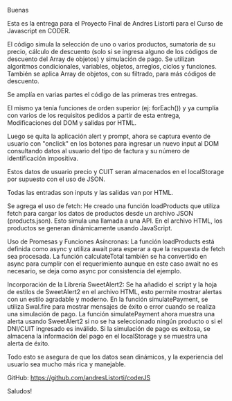 Buenas

Esta es la entrega para el Proyecto Final de Andres Listorti para el Curso de Javascript en CODER.

El código simula la selección de uno o varios productos, sumatoria de su precio, cálculo de descuento (solo si se ingresa alguno de los códigos de descuento del Array de objetos) y simulación de pago. Se utilizan algoritmos condicionales, variables, objetos, arreglos, ciclos y funciones. También se aplica Array de objetos, con su filtrado, para más códigos de descuento. 

Se amplía en varias partes el código de las primeras tres entregas. 

El mismo ya tenía funciones de orden superior (ej: forEach()) y ya cumplía con varios de los requisitos pedidos a partir de esta entrega, Modificaciones del DOM y salidas por HTML. 

Luego se quita la aplicación alert y prompt, ahora se captura evento de usuario con "onclick" en los botones para ingresar un nuevo input al DOM consultando datos al usuario del tipo de factura y su número de identificación impositiva. 

Estos datos de usuario precio y CUIT seran almacenados en el localStorage por supuesto con el uso de JSON.

Todas las entradas son inputs y las salidas van por HTML.

Se agrega el uso de fetch: He creado una función loadProducts que utiliza fetch para cargar los datos de productos desde un archivo JSON (products.json). Esto simula una llamada a una API.
En el archivo HTML, los productos se generan dinámicamente usando JavaScript.

Uso de Promesas y Funciones Asíncronas: La función loadProducts está definida como async y utiliza await para esperar a que la respuesta de fetch sea procesada. La función calculateTotal también se ha convertido en async para cumplir con el requerimiento aunque en este caso await no es necesario, se deja como async por consistencia del ejemplo.

Incorporación de la Librería SweetAlert2: Se ha añadido el script y la hoja de estilos de SweetAlert2 en el archivo HTML, esto permite mostrar alertas con un estilo agradable y moderno.
En la función simulatePayment, se utiliza Swal.fire para mostrar mensajes de éxito o error cuando se realiza una simulación de pago.
La función simulatePayment ahora muestra una alerta usando SweetAlert2 si no se ha seleccionado ningún producto o si el DNI/CUIT ingresado es inválido.
Si la simulación de pago es exitosa, se almacena la información del pago en el localStorage y se muestra una alerta de éxito.

Todo esto se asegura de que los datos sean dinámicos, y la experiencia del usuario sea mucho más rica y manejable.



GitHub: https://github.com/andresListorti/coderJS

Saludos!
